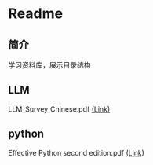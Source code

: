 # Readme
## 简介
学习资料库，展示目录结构
## LLM
LLM_Survey_Chinese.pdf [(Link)](https://github.com/SoloBean/learn/blob/master/LLM/LLM_Survey_Chinese.pdf)
## python
Effective Python second edition.pdf [(Link)](https://github.com/SoloBean/learn/blob/master/python/Effective%20Python%20second%20edition.pdf)
